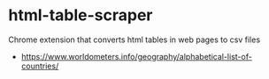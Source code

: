 # html-table-scraper

Chrome extension that converts html tables in web pages to csv files

- https://www.worldometers.info/geography/alphabetical-list-of-countries/
